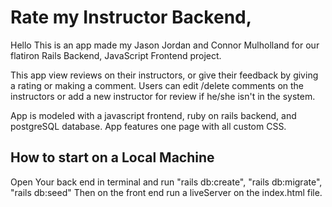 # Rate my Instructor Backend, 

Hello This is an app made my Jason Jordan and Connor Mulholland for our flatiron Rails Backend, JavaScript Frontend project. 

This app view reviews on their instructors, or give their feedback by giving a rating or making a comment. Users can edit /delete comments on the instructors or add a new instructor for review if he/she isn't in the system. 

App is modeled with a javascript frontend, ruby on rails backend, and postgreSQL database. App features one page with all custom CSS. 

## How to start on a Local Machine

Open Your back end in terminal and run "rails db:create", "rails db:migrate", "rails db:seed"
Then on the front end run a liveServer on the index.html file. 

